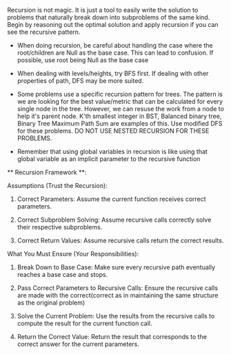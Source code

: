 <!-- !ABOVE ALL ELSE: -->

Recursion is not magic. It is just a tool to easily write the solution to problems that naturally break down into subproblems of the same kind. Begin by reasoning out the optimal solution and apply recursion if you can see the recursive pattern.

-   When doing recursion, be careful about handling the case where the root/children are Null as the base case. This can lead to confusion. If possible, use root being Null as the base case

- When dealing with levels/heights, try BFS first. If dealing with other properties of path, DFS may be more suited.

-   Some problems use a specific recursion pattern for trees. The pattern is we are looking for the best value/metric that can be calculated for every single node in the tree. However, we can resuse the work from a node to help it's parent node. K'th smallest integer in BST, Balanced binary tree, Binary Tree Maximum Path Sum are examples of this. Use modified DFS for these problems. DO NOT USE NESTED RECURSION FOR THESE PROBLEMS.

-   Remember that using global variables in recursion is like using that global variable as an implicit parameter to the recursive function

** Recursion Framework **:

Assumptions (Trust the Recursion):

1.  Correct Parameters: Assume the current function receives correct parameters.

2.  Correct Subproblem Solving: Assume recursive calls correctly solve their respective subproblems.

3.  Correct Return Values: Assume recursive calls return the correct results.

What You Must Ensure (Your Responsibilities):

1.  Break Down to Base Case:
    Make sure every recursive path eventually reaches a base case and stops.

2.  Pass Correct Parameters to Recursive Calls:
    Ensure the recursive calls are made with the correct(correct as in maintaining the same structure as the original problem)

3.  Solve the Current Problem:
    Use the results from the recursive calls to compute the result for the current function call.

4.  Return the Correct Value:
    Return the result that corresponds to the correct answer for the current parameters.
